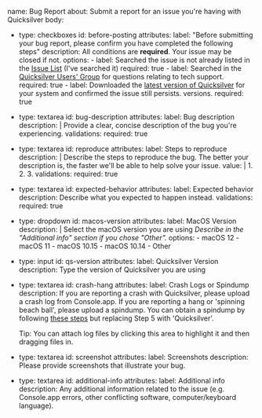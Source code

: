 name: Bug Report
about: Submit a report for an issue you're having with Quicksilver
body:
  - type: checkboxes
    id: before-posting
    attributes:
      label: "Before submitting your bug report, please confirm you have completed the following steps"
      description: All conditions are **required**. Your issue may be closed if not.
      options:
        - label: Searched the issue is not already listed in the [Issue List](https://github.com/quicksilver/Quicksilver/issues?q=is%3Aissue) (I've searched it)
          required: true
        - label: Searched in the [Quicksilver Users' Group](https://groups.google.com/forum/#!forum/blacktree-quicksilver) for questions relating to tech support.
          required: true
        - label: Downloaded the [latest version of Quicksilver](https://qsapp.com/) for your system and confirmed the issue still persists. versions.
          required: true
  - type: textarea
    id: bug-description
    attributes:
      label: Bug description
      description: |
        Provide a clear, concise description of the bug you're experiencing.
    validations:
      required: true
  - type: textarea
    id: reproduce
    attributes:
      label: Steps to reproduce
      description: |
        Describe the steps to reproduce the bug.
        The better your description is, the faster we'll be able to help solve your issue. 
      value: |
        1.
        2.
        3.
    validations:
      required: true
  - type: textarea
    id: expected-behavior
    attributes:
      label: Expected behavior
      description: Describe what you expected to happen instead.
    validations:
      required: true
  - type: dropdown
    id: macos-version
    attributes:
      label: MacOS Version
      description: |
        Select the macOS version you are using
        _Describe in the "Additional info" section if you chose "Other"._
      options:
        - macOS 12
        - macOS 11
        - macOS 10.15
        - macOS 10.14
        - Other
  - type: input
    id: qs-version
    attributes:
      label: Quicksilver Version
      description: Type the version of Quicksilver you are using
  - type: textarea
    id: crash-hang
    attributes:
      label: Crash Logs or Spindump
      description: If you are reporting a crash with Quicksilver, please upload a crash log from Console.app. If you are reporting a hang or 'spinning beach ball', please upload a spindump. You can obtain a spindump by following [these steps](https://support.zoom.us/hc/en-us/articles/206435255-Creating-a-Spindump-file-on-macOS) but replacing Step 5 with 'Quicksilver'.
      
      Tip: You can attach log files by clicking this area to highlight it and then dragging files in.
  - type: textarea
    id: screenshot
    attributes:
      label: Screenshots
      description: Please provide screenshots that illustrate your bug.
  - type: textarea
    id: additional-info
    attributes:
      label: Additional info
      description: Any additional information related to the issue (e.g. Console.app errors, other conflicting software, computer/keyboard language).
